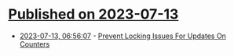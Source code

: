 # [Published on 2023-07-13](index.md)

* [2023-07-13, 06:56:07](https://lobste.rs/s/qxnl5k/prevent_locking_issues_for_updates_on) - [Prevent Locking Issues For Updates On Counters](https://sqlfordevs.com/concurrent-updates-locking)
